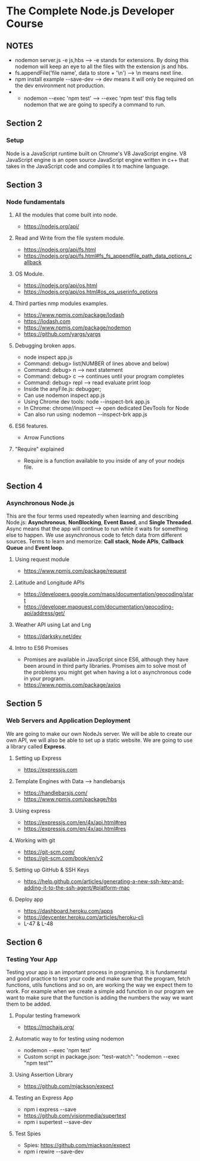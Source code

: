 # The Complete Node.js Developer Course

## NOTES
 - nodemon server.js -e js,hbs --> -e stands for extensions. By doing this nodemon will keep an eye to all the files with the extension js and hbs.
 - fs.appendFile('file name', data to store + '\n') --> \n means next line.
 - npm install example --save-dev --> dev means it will only be required on the dev environment not production.
 - * nodemon --exec 'npm test' --> --exec 'npm test' this flag tells nodemon that we are going to specify a command to run. 

## Section 2

### Setup
Node is a JavaScript runtime built on Chrome's V8 JavaScript engine. V8 JavaScript engine is an open source JavaScript engine written in c++ that takes in the JavaScript code and compiles it to machine language.

## Section 3 

### Node fundamentals

1. All the modules that come built into node.
    * https://nodejs.org/api/

2. Read and Write from the file system module.
    * https://nodejs.org/api/fs.html
    * https://nodejs.org/api/fs.html#fs_fs_appendfile_path_data_options_callback

3. OS Module.
    * https://nodejs.org/api/os.html
    * https://nodejs.org/api/os.html#os_os_userinfo_options

4. Third parties nmp modules examples.
    * https://www.npmjs.com/package/lodash
    * https://lodash.com
    * https://www.npmjs.com/package/nodemon
    * https://github.com/yargs/yargs

5. Debugging broken apps.

    * node inspect app.js
    * Command: debug> list(NUMBER of lines above and below)
    * Command: debug> n --> next statement 
    * Command: debug> c --> continues until your program completes
    * Command: debug> repl --> read evaluate print loop  
    * Inside the anyFile.js: debugger;
    * Can use nodemon inspect app.js 
    * Using Chrome dev tools: node --inspect-brk app.js
    * In Chrome: chrome//inspect --> open dedicated DevTools for Node
    * Can also run using: nodemon --inspect-brk app.js
    
6. ES6 features.
    * Arrow Functions

7. "Require" explained
    * Require is a function available to you inside of any of your nodejs file. 

## Section 4 

### Asynchronous Node.js
This are the four terms used repeatedly when learning and describing Node.js: **Asynchronous**, **NonBlocking**, **Event Based**, and **Single Threaded**. Async means that the app will continue to run while it waits for something else to happen. We use asynchronous code to fetch data from different sources. Terms to learn and memorize: **Call stack**, **Node APIs**, **Callback Queue** and **Event loop**.

1. Using request module
    * https://www.npmjs.com/package/request

2. Latitude and Longitude APIs
    * https://developers.google.com/maps/documentation/geocoding/start
    * https://developer.mapquest.com/documentation/geocoding-api/address/get/

3. Weather API using Lat and Lng
    * https://darksky.net/dev

4. Intro to ES6 Promises
    * Promises are available in JavaScript since ES6, although they have been around in third party libraries.
    Promises aim to solve most of the problems you might get when having a lot o asynchronous code in your 
    program. 
    * https://www.npmjs.com/package/axios

## Section 5

### Web Servers and Application Deployment
We are going to make our own NodeJs server. We will be able to create our own API, we will also be able to set up a static website. We are going to use a library called **Express**.

1. Setting up Express
    * https://expressjs.com

2. Template Engines with Data --> handlebarsjs
    * https://handlebarsjs.com/
    * https://www.npmjs.com/package/hbs

3. Using express 
    * https://expressjs.com/en/4x/api.html#req
    * https://expressjs.com/en/4x/api.html#res

4. Working with git
    * https://git-scm.com/
    * https://git-scm.com/book/en/v2

5. Setting up GitHub & SSH Keys
    * https://help.github.com/articles/generating-a-new-ssh-key-and-adding-it-to-the-ssh-agent/#platform-mac

6. Deploy app
    * https://dashboard.heroku.com/apps
    * https://devcenter.heroku.com/articles/heroku-cli
    * L-47 & L-48

## Section 6

### Testing Your App
Testing your app is an important process in programing. It is fundamental and good practice to test your code and make sure that the program, fetch functions, utils functions and so on, are working the way we expect them to work. For example when we create a simple add function in our program we want to make sure that the function is adding the numbers the way we want them to be added. 

1. Popular testing framework
    * https://mochajs.org/

2. Automatic way to for testing using nodemon
    * nodemon --exec 'npm test' 
    * Custom script in package.json: "test-watch": "nodemon --exec \"npm test\""

3. Using Assertion Library
    * https://github.com/mjackson/expect

4. Testing an Express App
    * npm i express --save
    * https://github.com/visionmedia/supertest
    * npm i supertest --save-dev

5. Test Spies
    * Spies: https://github.com/mjackson/expect
    * npm i rewire --save-dev

